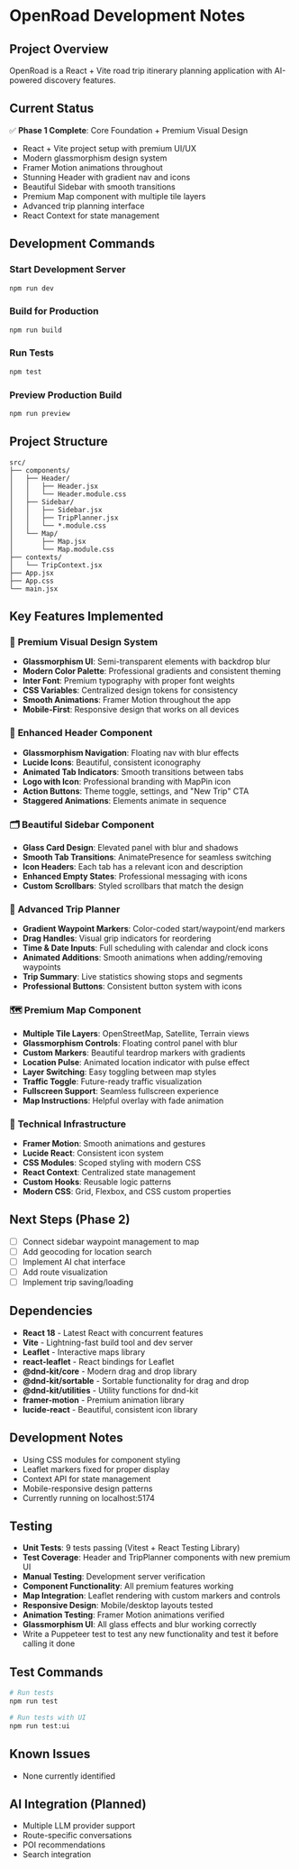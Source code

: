 # OpenRoad Development Notes

## Project Overview
OpenRoad is a React + Vite road trip itinerary planning application with AI-powered discovery features.

## Current Status
✅ **Phase 1 Complete**: Core Foundation + Premium Visual Design
- React + Vite project setup with premium UI/UX
- Modern glassmorphism design system
- Framer Motion animations throughout
- Stunning Header with gradient nav and icons
- Beautiful Sidebar with smooth transitions
- Premium Map component with multiple tile layers
- Advanced trip planning interface
- React Context for state management

## Development Commands

### Start Development Server
```bash
npm run dev
```

### Build for Production
```bash
npm run build
```

### Run Tests
```bash
npm test
```

### Preview Production Build
```bash
npm run preview
```

## Project Structure
```
src/
├── components/
│   ├── Header/
│   │   ├── Header.jsx
│   │   └── Header.module.css
│   ├── Sidebar/
│   │   ├── Sidebar.jsx
│   │   ├── TripPlanner.jsx
│   │   └── *.module.css
│   └── Map/
│       ├── Map.jsx
│       └── Map.module.css
├── contexts/
│   └── TripContext.jsx
├── App.jsx
├── App.css
└── main.jsx
```

## Key Features Implemented

### 🎨 **Premium Visual Design System**
- **Glassmorphism UI**: Semi-transparent elements with backdrop blur
- **Modern Color Palette**: Professional gradients and consistent theming
- **Inter Font**: Premium typography with proper font weights
- **CSS Variables**: Centralized design tokens for consistency
- **Smooth Animations**: Framer Motion throughout the app
- **Mobile-First**: Responsive design that works on all devices

### 🧭 **Enhanced Header Component**
- **Glassmorphism Navigation**: Floating nav with blur effects
- **Lucide Icons**: Beautiful, consistent iconography
- **Animated Tab Indicators**: Smooth transitions between tabs
- **Logo with Icon**: Professional branding with MapPin icon
- **Action Buttons**: Theme toggle, settings, and "New Trip" CTA
- **Staggered Animations**: Elements animate in sequence

### 🗂️ **Beautiful Sidebar Component**
- **Glass Card Design**: Elevated panel with blur and shadows
- **Smooth Tab Transitions**: AnimatePresence for seamless switching
- **Icon Headers**: Each tab has a relevant icon and description
- **Enhanced Empty States**: Professional messaging with icons
- **Custom Scrollbars**: Styled scrollbars that match the design

### 🚗 **Advanced Trip Planner**
- **Gradient Waypoint Markers**: Color-coded start/waypoint/end markers
- **Drag Handles**: Visual grip indicators for reordering
- **Time & Date Inputs**: Full scheduling with calendar and clock icons
- **Animated Additions**: Smooth animations when adding/removing waypoints
- **Trip Summary**: Live statistics showing stops and segments
- **Professional Buttons**: Consistent button system with icons

### 🗺️ **Premium Map Component**
- **Multiple Tile Layers**: OpenStreetMap, Satellite, Terrain views
- **Glassmorphism Controls**: Floating control panel with blur
- **Custom Markers**: Beautiful teardrop markers with gradients
- **Location Pulse**: Animated location indicator with pulse effect
- **Layer Switching**: Easy toggling between map styles
- **Traffic Toggle**: Future-ready traffic visualization
- **Fullscreen Support**: Seamless fullscreen experience
- **Map Instructions**: Helpful overlay with fade animation

### 🔧 **Technical Infrastructure**
- **Framer Motion**: Smooth animations and gestures
- **Lucide React**: Consistent icon system
- **CSS Modules**: Scoped styling with modern CSS
- **React Context**: Centralized state management
- **Custom Hooks**: Reusable logic patterns
- **Modern CSS**: Grid, Flexbox, and CSS custom properties

## Next Steps (Phase 2)
- [ ] Connect sidebar waypoint management to map
- [ ] Add geocoding for location search
- [ ] Implement AI chat interface
- [ ] Add route visualization
- [ ] Implement trip saving/loading

## Dependencies
- **React 18** - Latest React with concurrent features
- **Vite** - Lightning-fast build tool and dev server
- **Leaflet** - Interactive maps library
- **react-leaflet** - React bindings for Leaflet
- **@dnd-kit/core** - Modern drag and drop library
- **@dnd-kit/sortable** - Sortable functionality for drag and drop
- **@dnd-kit/utilities** - Utility functions for dnd-kit
- **framer-motion** - Premium animation library
- **lucide-react** - Beautiful, consistent icon library

## Development Notes
- Using CSS modules for component styling
- Leaflet markers fixed for proper display
- Context API for state management
- Mobile-responsive design patterns
- Currently running on localhost:5174

## Testing
- **Unit Tests**: 9 tests passing (Vitest + React Testing Library)
- **Test Coverage**: Header and TripPlanner components with new premium UI
- **Manual Testing**: Development server verification
- **Component Functionality**: All premium features working
- **Map Integration**: Leaflet rendering with custom markers and controls
- **Responsive Design**: Mobile/desktop layouts tested
- **Animation Testing**: Framer Motion animations verified
- **Glassmorphism UI**: All glass effects and blur working correctly
- Write a Puppeteer test to test any new functionality and test it before calling it done

## Test Commands
```bash
# Run tests
npm run test

# Run tests with UI
npm run test:ui
```

## Known Issues
- None currently identified

## AI Integration (Planned)
- Multiple LLM provider support
- Route-specific conversations
- POI recommendations
- Search integration
```